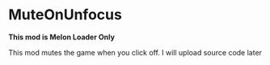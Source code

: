 # MuteOnUnfocus

**This mod is Melon Loader Only**

This mod mutes the game when you click off.
I will upload source code later
